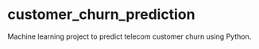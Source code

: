 # customer_churn_prediction
Machine learning project to predict telecom customer churn using Python.
